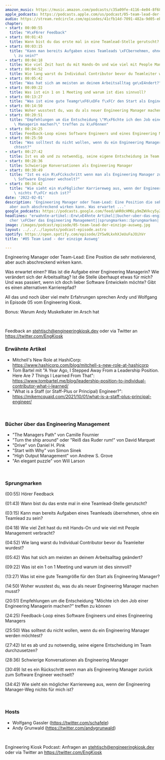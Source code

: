 ```yaml
---
amazon_music: https://music.amazon.com/podcasts/c35a09fe-4116-4e04-8f68-77d61b112e46/episodes/5ce79422-5b5a-45e1-baaf-ad0d414cd691/engineering-kiosk-05-team-lead---der-einzige-ausweg
apple_podcasts: https://podcasts.apple.com/us/podcast/05-team-lead-der-einzige-ausweg/id1603082924?i=1000549643155
audio: https://stream.redcircle.com/episodes/41cfb14d-7091-482a-9d05-eb21219897ab/stream.mp3
chapter:
- start: 00:00:55
  title: "H\xF6rer Feedback"
- start: 00:01:43
  title: Wann bist du das erste mal in eine Teamlead-Stelle gerutscht?
- start: 00:03:15
  title: "Kann man bereits Aufgaben eines Teamleads \xFCbernehmen, ohne ein Teamlead\
    \ zu sein?"
- start: 00:04:18
  title: Wie viel Zeit hast du mit Hands-On und wie viel mit People Management verbracht?
- start: 00:04:52
  title: Wie lang warst du Individual Contributor bevor du Teamleiter wurdest?
- start: 00:05:42
  title: "Was hat sich am meisten an deinem Arbeitsalltag ge\xE4ndert?"
- start: 00:09:22
  title: Was ist ein 1 on 1 Meeting und warum ist dies sinnvoll?
- start: 00:13:27
  title: "Was ist eine gute Teamgr\xF6\xDFe f\xFCr den Start als Engineering Manager?"
- start: 00:14:50
  title: Woher wusstest du, was du als neuer Engineering Manager machen musst?
- start: 00:20:51
  title: "Empfehlungen um die Entscheidung \"M\xF6chte ich den Job einer Engineering\
    \ Managerin machen?\" treffen zu k\xF6nnen"
- start: 00:24:25
  title: Feedback-Loop eines Software Engineers und eines Engineering Managers
- start: 00:25:50
  title: "Was solltest du nicht wollen, wenn du ein Engineering Manager werden m\xF6\
    chtest?"
- start: 00:27:42
  title: Ist es ab und zu notwendig, seine eigene Entscheidung im Team durchzusetzen?
- start: 00:28:36
  title: Schwierige Konversationen als Engineering Manager
- start: 00:30:49
  title: "Ist es ein R\xFCckschritt wenn man als Engineering Manager zur\xFCck zum\
    \ Software Engineer wechselt?"
- start: 00:34:42
  title: "Wie sieht ein m\xF6glicher Karriereweg aus, wenn der Engineering Manager-Weg\
    \ nichts f\xFCr mich ist?"
date: '2022-02-01'
description: 'Engineering Manager oder Team-Lead: Eine Position die sehr motivierend,
  aber auch abschreckend wirken kann. Was erwartet ...'
google_podcasts: https://podcasts.google.com/feed/aHR0cHM6Ly9mZWVkcy5yZWRjaXJjbGUuY29tLzBlY2ZkZmQ3LWZkYTEtNGMzZC05NTE1LTQ3NjcyN2Y5ZGY1ZQ/episode/NWY3ZmIxNzUtNDM4MS00ZGQ0LWEyMDctZDVlZjZjNjc5NzA2?sa=X&ved=0CAUQkfYCahcKEwi4xMSxj4L4AhUAAAAAHQAAAAAQNQ
headlines: "erwahnte-artikel::Erw\xE4hnte Artikel||bucher-uber-das-engineering-management::B\xFC\
  cher \xFCber das Engineering Management||sprungmarken::Sprungmarken||hosts::Hosts"
image: /images/podcast/episode/05-team-lead-der-einzige-ausweg.jpg
layout: ../../../layouts/podcast-episode.astro
spotify: https://open.spotify.com/episode/2YSw9LkxhXJeUuFaJOihVr
title: '#05 Team Lead - der einzige Ausweg'

---
```

<p>Engineering Manager oder Team-Lead: Eine Position die sehr motivierend, aber auch abschreckend wirken kann.</p><p>Was erwartet einen? Was ist die Aufgabe einer Engineering Managerin? Wie verändert sich der Arbeitsalltag? Ist die Stelle überhaupt etwas für mich? Und was passiert, wenn ich doch lieber Software Entwickeln möchte? Gibt es einen alternativen Karrierepfad?</p><p>All das und noch über viel mehr Erfahrungen sprechen Andy und Wolfgang in Episode 05 vom Engineering Kiosk.</p><p>Bonus: Warum Andy Muskelkater im Arsch hat</p><p><br></p><p>Feedback an <a href="mailto:stehtisch@engineeringkiosk.dev" rel="nofollow">stehtisch@engineeringkiosk.dev</a> oder via Twitter an <a href="https://twitter.com/EngKiosk" rel="nofollow">https://twitter.com/EngKiosk</a></p><h3 id="erwahnte-artikel">Erwähnte Artikel</h3><ul><li>Mitchell&#39;s New Role at HashiCorp: <a href="https://www.hashicorp.com/blog/mitchell-s-new-role-at-hashicorp" rel="nofollow">https://www.hashicorp.com/blog/mitchell-s-new-role-at-hashicorp</a></li><li>Tom Bartel mit &#34;A Year Ago, I Stepped Away From a Leadership Position. Here Are 7 Things I Learned From That&#34;: <a href="https://www.tombartel.me/blog/leadership-position-to-individual-contributor-what-i-learned/" rel="nofollow">https://www.tombartel.me/blog/leadership-position-to-individual-contributor-what-i-learned/ </a></li><li>&#34;What is a Staff (or Staff-Plus or Principal) Engineer?&#34;: <a href="https://mikemcquaid.com/2021/10/01/what-is-a-staff-plus-principal-engineer/" rel="nofollow">https://mikemcquaid.com/2021/10/01/what-is-a-staff-plus-principal-engineer/ </a></li></ul><p><br></p><h3 id="bucher-uber-das-engineering-management">Bücher über das Engineering Management</h3><ul><li>&#34;The Managers Path&#34; von Camille Fournier</li><li>&#34;Turn the ship around&#34; oder &#34;Reiß das Ruder rum!&#34; von David Marquet</li><li>&#34;Drive&#34; von Daniel H. Pink</li><li>&#34;Start with Why&#34; von Simon Sinek</li><li>&#34;High Output Management&#34; von Andrew S. Grove</li><li>&#34;An elegant puzzle&#34; von Will Larson</li></ul><p><br></p><h3 id="sprungmarken">Sprungmarken</h3><p>(00:55) Hörer Feedback</p><p>(01:43) Wann bist du das erste mal in eine Teamlead-Stelle gerutscht?</p><p>(03:15) Kann man bereits Aufgaben eines Teamleads übernehmen, ohne ein Teamlead zu sein?</p><p>(04:18) Wie viel Zeit hast du mit Hands-On und wie viel mit People Management verbracht?</p><p>(04:52) Wie lang warst du Individual Contributor bevor du Teamleiter wurdest?</p><p>(05:42) Was hat sich am meisten an deinem Arbeitsalltag geändert?</p><p>(09:22) Was ist ein 1 on 1 Meeting und warum ist dies sinnvoll?</p><p>(13:27) Was ist eine gute Teamgröße für den Start als Engineering Manager?</p><p>(14:50) Woher wusstest du, was du als neuer Engineering Manager machen musst?</p><p>(20:51) Empfehlungen um die Entscheidung &#34;Möchte ich den Job einer Engineering Managerin machen?&#34; treffen zu können</p><p>(24:25) Feedback-Loop eines Software Engineers und eines Engineering Managers</p><p>(25:50) Was solltest du nicht wollen, wenn du ein Engineering Manager werden möchtest?</p><p>(27:42) Ist es ab und zu notwendig, seine eigene Entscheidung im Team durchzusetzen?</p><p>(28:36) Schwierige Konversationen als Engineering Manager</p><p>(30:49) Ist es ein Rückschritt wenn man als Engineering Manager zurück zum Software Engineer wechselt?</p><p>(34:42) Wie sieht ein möglicher Karriereweg aus, wenn der Engineering Manager-Weg nichts für mich ist?</p><p><br></p><h3 id="hosts">Hosts</h3><ul><li>Wolfgang Gassler (<a href="https://twitter.com/schafele" rel="nofollow">https://twitter.com/schafele</a>)</li><li>Andy Grunwald (<a href="https://twitter.com/andygrunwald" rel="nofollow">https://twitter.com/andygrunwald</a>)</li></ul><p><br></p><p>Engineering Kiosk Podcast: Anfragen an <a href="mailto:stehtisch@engineeringkiosk.dev" rel="nofollow">stehtisch@engineeringkiosk.dev</a> oder via Twitter an <a href="https://twitter.com/EngKiosk" rel="nofollow">https://twitter.com/EngKiosk</a></p>